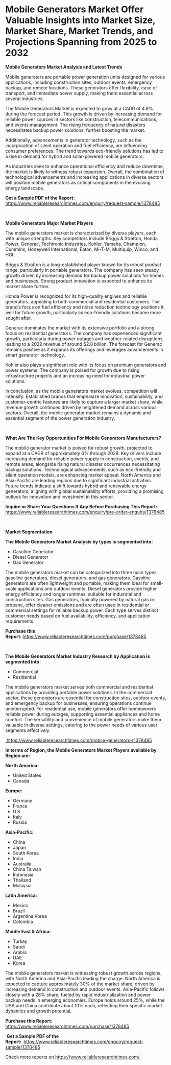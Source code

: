 <p><h1>Mobile Generators Market Offer Valuable Insights into Market Size, Market Share, Market Trends, and Projections Spanning from 2025 to 2032</h1></p><p><strong>Mobile Generators Market Analysis and Latest Trends</strong></p>
<p><p>Mobile generators are portable power generation units designed for various applications, including construction sites, outdoor events, emergency backup, and remote locations. These generators offer flexibility, ease of transport, and immediate power supply, making them essential across several industries.</p><p>The Mobile Generators Market is expected to grow at a CAGR of 4.9% during the forecast period. This growth is driven by increasing demand for reliable power sources in sectors like construction, telecommunications, and events management. The rising frequency of natural disasters necessitates backup power solutions, further boosting the market. </p><p>Additionally, advancements in generator technology, such as the incorporation of silent operation and fuel efficiency, are influencing consumer preferences. The trend towards eco-friendly solutions has led to a rise in demand for hybrid and solar-powered mobile generators. </p><p>As industries seek to enhance operational efficiency and reduce downtime, the market is likely to witness robust expansion. Overall, the combination of technological advancements and increasing applications in diverse sectors will position mobile generators as critical components in the evolving energy landscape.</p></p>
<p><strong>Get a Sample PDF of the Report:&nbsp;</strong> <a href="https://www.reliableresearchtimes.com/enquiry/request-sample/1378485?utm_campaign=3227&utm_medium=2&utm_source=Github&utm_content=ia&utm_term=08042025&utm_id=mobile-generators">https://www.reliableresearchtimes.com/enquiry/request-sample/1378485</a></p>
<p>&nbsp;</p>
<p><strong>Mobile Generators Major Market Players</strong></p>
<p><p>The mobile generators market is characterized by diverse players, each with unique strengths. Key competitors include Briggs & Stratton, Honda Power, Generac, Techtronic Industries, Kohler, Yamaha, Champion, Cummins, Honeywell International, Eaton, Mi-T-M, Multiquip, Winco, and HGI.</p><p>Briggs & Stratton is a long-established player known for its robust product range, particularly in portable generators. The company has seen steady growth driven by increasing demand for backup power solutions for homes and businesses. Strong product innovation is expected to enhance its market share further.</p><p>Honda Power is recognized for its high-quality engines and reliable generators, appealing to both commercial and residential customers. The brand’s focus on fuel efficiency and noise reduction technology positions it well for future growth, particularly as eco-friendly solutions become more sought after.</p><p>Generac dominates the market with its extensive portfolio and a strong focus on residential generators. The company has experienced significant growth, particularly during power outages and weather-related disruptions, leading to a 2022 revenue of around $2.8 billion. The forecast for Generac remains positive as it expands its offerings and leverages advancements in smart generator technology.</p><p>Kohler also plays a significant role with its focus on premium generators and power systems. The company is poised for growth due to rising infrastructure projects and an increasing need for industrial power solutions.</p><p>In conclusion, as the mobile generators market evolves, competition will intensify. Established brands that emphasize innovation, sustainability, and customer-centric features are likely to capture a larger market share, while revenue growth continues driven by heightened demand across various sectors. Overall, the mobile generator market remains a dynamic and essential segment of the power generation industry.</p></p>
<p>&nbsp;</p>
<p><strong>What Are The Key Opportunities For Mobile Generators Manufacturers?</strong></p>
<p><p>The mobile generator market is poised for robust growth, projected to expand at a CAGR of approximately 6% through 2028. Key drivers include increasing demand for reliable power supply in construction, events, and remote areas, alongside rising natural disaster occurrences necessitating backup solutions. Technological advancements, such as eco-friendly and silent operation models, are enhancing market appeal. North America and Asia-Pacific are leading regions due to significant industrial activities. Future trends indicate a shift towards hybrid and renewable energy generators, aligning with global sustainability efforts, providing a promising outlook for innovation and investment in this sector.</p></p>
<p><strong>Inquire or Share Your Questions If Any Before Purchasing This Report:</strong> <a href="https://www.reliableresearchtimes.com/enquiry/pre-order-enquiry/1378485?utm_campaign=3227&utm_medium=2&utm_source=Github&utm_content=ia&utm_term=08042025&utm_id=mobile-generators">https://www.reliableresearchtimes.com/enquiry/pre-order-enquiry/1378485</a></p>
<p>&nbsp;</p>
<p><strong>Market Segmentation</strong></p>
<p><strong>The Mobile Generators Market Analysis by types is segmented into:</strong></p>
<p><ul><li>Gasoline Generator</li><li>Diesel Generator</li><li>Gas Generator</li></ul></p>
<p><p>The mobile generators market can be categorized into three main types: gasoline generators, diesel generators, and gas generators. Gasoline generators are often lightweight and portable, making them ideal for small-scale applications and outdoor events. Diesel generators provide higher energy efficiency and longer runtimes, suitable for industrial and construction sites. Gas generators, typically powered by natural gas or propane, offer cleaner emissions and are often used in residential or commercial settings for reliable backup power. Each type serves distinct customer needs based on fuel availability, efficiency, and application requirements.</p></p>
<p><strong>Purchase this Report:&nbsp;</strong><a href="https://www.reliableresearchtimes.com/purchase/1378485?utm_campaign=3227&utm_medium=2&utm_source=Github&utm_content=ia&utm_term=08042025&utm_id=mobile-generators">https://www.reliableresearchtimes.com/purchase/1378485</a></p>
<p>&nbsp;</p>
<p><strong>The Mobile Generators Market Industry Research by Application is segmented into:</strong></p>
<p><ul><li>Commercial</li><li>Residential</li></ul></p>
<p><p>The mobile generators market serves both commercial and residential applications by providing portable power solutions. In the commercial sector, these generators are essential for construction sites, outdoor events, and emergency backup for businesses, ensuring operations continue uninterrupted. For residential use, mobile generators offer homeowners reliable power during outages, supporting essential appliances and home comfort. The versatility and convenience of mobile generators make them valuable in diverse settings, catering to the power needs of various user segments effectively.</p></p>
<p><a href="https://www.reliableresearchtimes.com/mobile-generators-r1378485?utm_campaign=3227&utm_medium=2&utm_source=Github&utm_content=ia&utm_term=08042025&utm_id=mobile-generators">&nbsp;https://www.reliableresearchtimes.com/mobile-generators-r1378485</a></p>
<p><strong>In terms of Region, the Mobile Generators Market Players available by Region are:</strong></p>
<p>
    <p> <strong> North America: </strong>
        <ul>
            <li>United States</li>
            <li>Canada</li>
        </ul>
        </p> 
    <p> <strong> Europe: </strong>
        <ul>
            <li>Germany</li>
            <li>France</li>
            <li>U.K.</li>
            <li>Italy</li>
            <li>Russia</li>
        </ul>
        </p> 
    <p> <strong> Asia-Pacific: </strong>
        <ul>
            <li>China</li>
            <li>Japan</li>
            <li>South Korea</li>
            <li>India</li>
            <li>Australia</li>
            <li>China Taiwan</li>
            <li>Indonesia</li>
            <li>Thailand</li>
            <li>Malaysia</li>
        </ul>
        </p> 
    <p> <strong> Latin America: </strong>
        <ul>
            <li>Mexico</li>
            <li>Brazil</li>
            <li>Argentina Korea</li>
            <li>Colombia</li>
        </ul>
        </p> 
    <p> <strong> Middle East & Africa: </strong>
        <ul>
            <li>Turkey</li>
            <li>Saudi</li>
            <li>Arabia</li>
            <li>UAE</li>
            <li>Korea</li>
        </ul>
    </p>
    </p>
<p><p>The mobile generators market is witnessing robust growth across regions, with North America and Asia-Pacific leading the charge. North America is expected to capture approximately 30% of the market share, driven by increasing demand in construction and outdoor events. Asia-Pacific follows closely with a 28% share, fueled by rapid industrialization and power backup needs in emerging economies. Europe holds around 25%, while the USA and China contribute about 10% each, reflecting their specific market dynamics and growth potential.</p></p>
<p><strong>Purchase this Report: </strong><a href="https://www.reliableresearchtimes.com/purchase/1378485?utm_campaign=3227&utm_medium=2&utm_source=Github&utm_content=ia&utm_term=08042025&utm_id=mobile-generators">https://www.reliableresearchtimes.com/purchase/1378485</a></p>
<p>&nbsp;<strong>Get a Sample PDF of the Report:&nbsp;&nbsp;</strong><a href="https://www.reliableresearchtimes.com/enquiry/request-sample/1378485?utm_campaign=3227&utm_medium=2&utm_source=Github&utm_content=ia&utm_term=08042025&utm_id=mobile-generators">https://www.reliableresearchtimes.com/enquiry/request-sample/1378485</a></p>
<p><strong></strong></p>
<p>Check more reports on <a href="https://www.reliableresearchtimes.com/?utm_campaign=3227&utm_medium=2&utm_source=Github&utm_content=ia&utm_term=08042025&utm_id=mobile-generators">https://www.reliableresearchtimes.com/</a></p>